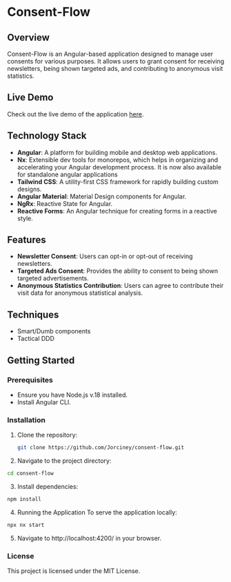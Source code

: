 # Consent-Flow

## Overview

Consent-Flow is an Angular-based application designed to manage user consents for various purposes. It allows users to grant consent for receiving newsletters, being shown targeted ads, and contributing to anonymous visit statistics.

## Live Demo

Check out the live demo of the application [here](https://jorciney.github.io/consent-flow/give-consent).

## Technology Stack

- **Angular**: A platform for building mobile and desktop web applications.
- **Nx**: Extensible dev tools for monorepos, which helps in organizing and accelerating your Angular development process. It is now also available for standalone angular applications
- **Tailwind CSS**: A utility-first CSS framework for rapidly building custom designs.
- **Angular Material**: Material Design components for Angular.
- **NgRx**: Reactive State for Angular.
- **Reactive Forms**: An Angular technique for creating forms in a reactive style.

## Features

- **Newsletter Consent**: Users can opt-in or opt-out of receiving newsletters.
- **Targeted Ads Consent**: Provides the ability to consent to being shown targeted advertisements.
- **Anonymous Statistics Contribution**: Users can agree to contribute their visit data for anonymous statistical analysis.

## Techniques

- Smart/Dumb components
- Tactical DDD

## Getting Started

### Prerequisites

- Ensure you have Node.js v.18 installed.
- Install Angular CLI.

### Installation

1. Clone the repository:

   ```bash
   git clone https://github.com/Jorciney/consent-flow.git

   ```

2. Navigate to the project directory:

```bash
cd consent-flow
```

3. Install dependencies:

```bash
npm install
```

4. Running the Application
   To serve the application locally:

```bash
npx nx start
```

5. Navigate to http://localhost:4200/ in your browser.

### License

This project is licensed under the MIT License.
